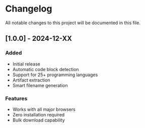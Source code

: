 # Changelog

All notable changes to this project will be documented in this file.

## [1.0.0] - 2024-12-XX
### Added
- Initial release
- Automatic code block detection
- Support for 25+ programming languages
- Artifact extraction
- Smart filename generation

### Features
- Works with all major browsers
- Zero installation required
- Bulk download capability
